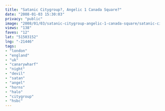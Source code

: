 ```yaml
---
title: "Satanic Citygroup?, Angelic 1 Canada Square?"
date: "2008-01-03 15:30:03"
privacy: "public"
image: "2008/01/03/satanic-citygroup-angelic-1-canada-square/satanic-citygroup-angelic-1-canada-square.jpg"
views: "138"
faves: "12"
lat: "51503152"
lng: "-21446"
tags:
- "london"
- "england"
- "uk"
- "canarywharf"
- "night"
- "devil"
- "satan"
- "angel"
- "horns"
- "halo"
- "citygroup"
- "hsbc"
---
```


